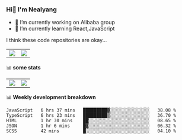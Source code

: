 ### Hi👋 I'm Nealyang

- 🔭 I’m currently working on Alibaba group
- 🌱 I’m currently learning React,JavaScript


I think these code repositories are okay...

<table>
  <tbody>
    <tr>
      <td>
        <a href="https://github.com/Nealyang/React-Express-Blog-Demo">
          <img align="center" src="https://github-readme-stats.vercel.app/api/pin/?username=Nealyang&repo=React-Express-Blog-Demo&theme=chartreuse-dark" />
        </a>
      </td>
       <td>
        <a href="https://github.com/Nealyang/PersonalBlog">
          <img align="center" src="https://github-readme-stats.vercel.app/api/pin/?username=Nealyang&repo=PersonalBlog&theme=chartreuse-dark" />
        </a>
      </td>
    </tr>
  </tbody>
</table>

📊 **some stats**


<table>
  <tbody>
    <tr>
      <td>
          <img align="center" src="https://github-readme-stats.vercel.app/api?username=Nealyang&theme=chartreuse-dark&show_icons=true" />
      </td>
       <td>
          <img align="center" src="https://github-readme-stats.vercel.app/api/top-langs/?username=Nealyang&theme=chartreuse-dark" />
      </td>
    </tr>
  </tbody>
</table>

📊 **Weekly development breakdown**

<!--START_SECTION:waka-->
```text
JavaScript   6 hrs 37 mins   █████████▓░░░░░░░░░░░░░░░   38.08 % 
TypeScript   6 hrs 23 mins   █████████▒░░░░░░░░░░░░░░░   36.70 % 
HTML         1 hr 30 mins    ██░░░░░░░░░░░░░░░░░░░░░░░   08.65 % 
JSON         1 hr 6 mins     █▓░░░░░░░░░░░░░░░░░░░░░░░   06.32 % 
SCSS         42 mins         █░░░░░░░░░░░░░░░░░░░░░░░░   04.10 % 
```
<!--END_SECTION:waka-->
